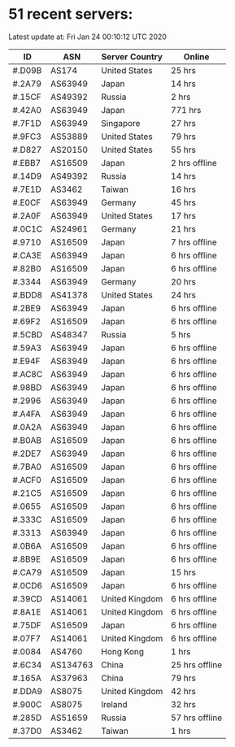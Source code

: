 # 51 recent servers:

Latest update at: Fri Jan 24 00:10:12 UTC 2020

| ID | ASN | Server Country | Online |
| -- | --- | -------------- | ------ |
| #.D09B | AS174 | United States | 25 hrs |
| #.2A79 | AS63949 | Japan | 14 hrs |
| #.15CF | AS49392 | Russia | 2 hrs |
| #.42A0 | AS63949 | Japan | 771 hrs |
| #.7F1D | AS63949 | Singapore | 27 hrs |
| #.9FC3 | AS53889 | United States | 79 hrs |
| #.D827 | AS20150 | United States | 55 hrs |
| #.EBB7 | AS16509 | Japan | 2 hrs offline |
| #.14D9 | AS49392 | Russia | 14 hrs |
| #.7E1D | AS3462 | Taiwan | 16 hrs |
| #.E0CF | AS63949 | Germany | 45 hrs |
| #.2A0F | AS63949 | United States | 17 hrs |
| #.0C1C | AS24961 | Germany | 21 hrs |
| #.9710 | AS16509 | Japan | 7 hrs offline |
| #.CA3E | AS63949 | Japan | 6 hrs offline |
| #.82B0 | AS16509 | Japan | 6 hrs offline |
| #.3344 | AS63949 | Germany | 20 hrs |
| #.BDD8 | AS41378 | United States | 24 hrs |
| #.2BE9 | AS63949 | Japan | 6 hrs offline |
| #.69F2 | AS16509 | Japan | 6 hrs offline |
| #.5CBD | AS48347 | Russia | 5 hrs |
| #.59A3 | AS63949 | Japan | 6 hrs offline |
| #.E94F | AS63949 | Japan | 6 hrs offline |
| #.AC8C | AS63949 | Japan | 6 hrs offline |
| #.98BD | AS63949 | Japan | 6 hrs offline |
| #.2996 | AS63949 | Japan | 6 hrs offline |
| #.A4FA | AS63949 | Japan | 6 hrs offline |
| #.0A2A | AS63949 | Japan | 6 hrs offline |
| #.B0AB | AS16509 | Japan | 6 hrs offline |
| #.2DE7 | AS63949 | Japan | 6 hrs offline |
| #.7BA0 | AS16509 | Japan | 6 hrs offline |
| #.ACF0 | AS16509 | Japan | 6 hrs offline |
| #.21C5 | AS16509 | Japan | 6 hrs offline |
| #.0655 | AS16509 | Japan | 6 hrs offline |
| #.333C | AS16509 | Japan | 6 hrs offline |
| #.3313 | AS63949 | Japan | 6 hrs offline |
| #.0B6A | AS16509 | Japan | 6 hrs offline |
| #.8B9E | AS16509 | Japan | 6 hrs offline |
| #.CA79 | AS16509 | Japan | 15 hrs |
| #.0CD6 | AS16509 | Japan | 6 hrs offline |
| #.39CD | AS14061 | United Kingdom | 6 hrs offline |
| #.8A1E | AS14061 | United Kingdom | 6 hrs offline |
| #.75DF | AS16509 | Japan | 6 hrs offline |
| #.07F7 | AS14061 | United Kingdom | 6 hrs offline |
| #.0084 | AS4760 | Hong Kong | 1 hrs |
| #.6C34 | AS134763 | China | 25 hrs offline |
| #.165A | AS37963 | China | 79 hrs |
| #.DDA9 | AS8075 | United Kingdom | 42 hrs |
| #.900C | AS8075 | Ireland | 32 hrs |
| #.285D | AS51659 | Russia | 57 hrs offline |
| #.37D0 | AS3462 | Taiwan | 1 hrs |

